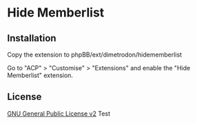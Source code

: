 # Hide Memberlist

## Installation

Copy the extension to phpBB/ext/dimetrodon/hidememberlist

Go to "ACP" > "Customise" > "Extensions" and enable the "Hide Memberlist" extension.

## License

[GNU General Public License v2](license.txt)
Test
